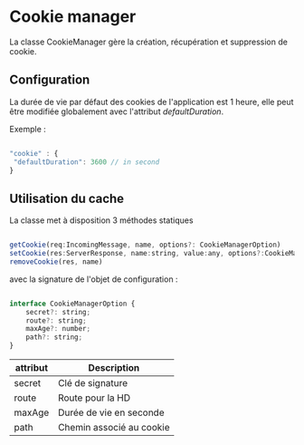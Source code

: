 # Cookie manager

La classe CookieManager gère la création, récupération et suppression de cookie.

## Configuration

La durée de vie par défaut des cookies de l'application est 1 heure, elle peut être modifiée globalement avec l'attribut *defaultDuration*.

Exemple : 

```javascript

"cookie" : {
 "defaultDuration": 3600 // in second
}

```

## Utilisation du cache

La classe met à disposition 3 méthodes statiques

```javascript

getCookie(req:IncomingMessage, name, options?: CookieManagerOption)
setCookie(res:ServerResponse, name:string, value:any, options?:CookieManagerOption)
removeCookie(res, name)

```

avec la signature de l'objet de configuration :

```javascript

interface CookieManagerOption {
    secret?: string;
    route?: string;
    maxAge?: number;
    path?: string;
}

```

| attribut | Description |
|----------|------------|
|secret| Clé de signature |
|route| Route pour la HD |
|maxAge| Durée de vie en seconde |
|path| Chemin associé au cookie |
